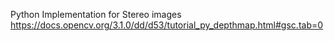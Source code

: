 Python Implementation for Stereo images
https://docs.opencv.org/3.1.0/dd/d53/tutorial_py_depthmap.html#gsc.tab=0